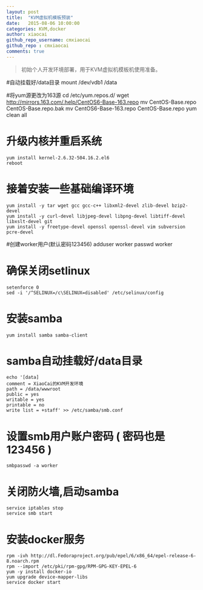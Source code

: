 ```yaml
---
layout: post
title:  "KVM虚拟机模板预装"
date:   2015-08-06 10:00:00
categories: KVM,docker
author: xiaocai
github_repo_username: cmxiaocai
github_repo : cmxiaocai
comments: true
---
```


> 初始个人开发环境部署，用于KVM虚拟机模板机使用准备。

#自动挂载好/data目录
	mount /dev/vdb1 /data


#将yum源更改为163源
	cd /etc/yum.repos.d/
	wget http://mirrors.163.com/.help/CentOS6-Base-163.repo
	mv CentOS-Base.repo CentOS-Base.repo.bak
	mv CentOS6-Base-163.repo CentOS-Base.repo
	yum clean all


# 升级内核并重启系统
	yum install kernel-2.6.32-504.16.2.el6
	reboot


# 接着安装一些基础编译环境
	yum install -y tar wget gcc gcc-c++ libxml2-devel zlib-devel bzip2-devel 
	yum install -y curl-devel libjpeg-devel libpng-devel libtiff-devel libxslt-devel git
	yum install -y freetype-devel openssl openssl-devel vim subversion pcre-devel

#创建worker用户(默认密码123456)
	adduser worker
	passwd worker

# 确保关闭setlinux
	setenforce 0
	sed -i '/^SELINUX=/c\SELINUX=disabled' /etc/selinux/config

# 安装samba
	yum install samba samba-client

# samba自动挂载好/data目录

	echo '[data]
	comment = XiaoCai的KVM开发环境
	path = /data/wwwroot
	public = yes
	writable = yes
	printable = no
	write list = +staff' >> /etc/samba/smb.conf


# 设置smb用户账户密码 ( 密码也是123456 )

	smbpasswd -a worker


# 关闭防火墙,启动samba
	service iptables stop
	service smb start

# 安装docker服务

	rpm -ivh http://dl.Fedoraproject.org/pub/epel/6/x86_64/epel-release-6-8.noarch.rpm
	rpm --import /etc/pki/rpm-gpg/RPM-GPG-KEY-EPEL-6
	yum -y install docker-io
	yum upgrade device-mapper-libs
	service docker start
